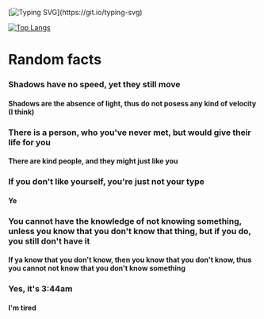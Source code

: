 [![Typing SVG](https://readme-typing-svg.demolab.com/?lines=Get+a+life...)](https://git.io/typing-svg)

[![Top Langs](https://github-readme-stats.vercel.app/api/top-langs/?username=NemGame&layout=compact&title_color=eeeeee&border_color=6c0000&text_color=dddddd&bg_color=050505)](https://github.com/anuraghazra/github-readme-stats)

# Random facts
### Shadows have no speed, yet they still move
#### Shadows are the absence of light, thus do not posess any kind of velocity (I think)
### There is a person, who you've never met, but would give their life for you
#### There are kind people, and they might just like you
### If you don't like yourself, you're just not your type
#### Ye
### You cannot have the knowledge of not knowing something, unless you know that you don't know that thing, but if you do, you still don't have it
#### If ya know that you don't know, then you know that you don't know, thus you cannot not know that you don't know something
### Yes, it's 3:44am
#### I'm tired

